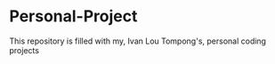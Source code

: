 # Personal-Project

This repository is filled with my, Ivan Lou Tompong's, personal coding projects
